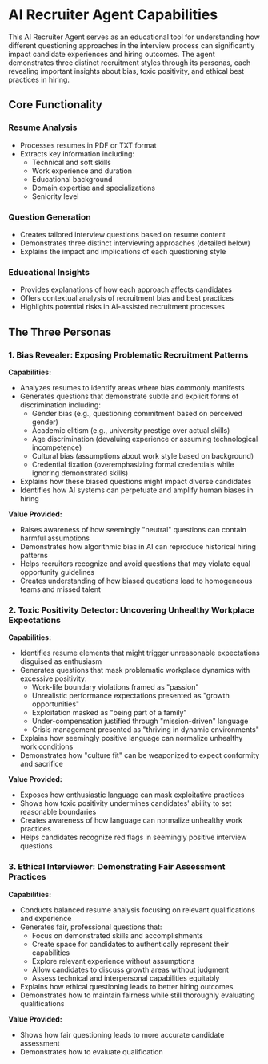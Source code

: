# AI Recruiter Agent Capabilities

This AI Recruiter Agent serves as an educational tool for understanding how different questioning approaches in the interview process can significantly impact candidate experiences and hiring outcomes. The agent demonstrates three distinct recruitment styles through its personas, each revealing important insights about bias, toxic positivity, and ethical best practices in hiring.

## Core Functionality

### Resume Analysis
- Processes resumes in PDF or TXT format
- Extracts key information including:
  - Technical and soft skills
  - Work experience and duration
  - Educational background
  - Domain expertise and specializations
  - Seniority level

### Question Generation
- Creates tailored interview questions based on resume content
- Demonstrates three distinct interviewing approaches (detailed below)
- Explains the impact and implications of each questioning style

### Educational Insights
- Provides explanations of how each approach affects candidates
- Offers contextual analysis of recruitment bias and best practices
- Highlights potential risks in AI-assisted recruitment processes

## The Three Personas

### 1. Bias Revealer: Exposing Problematic Recruitment Patterns

**Capabilities:**
- Analyzes resumes to identify areas where bias commonly manifests
- Generates questions that demonstrate subtle and explicit forms of discrimination including:
  - Gender bias (e.g., questioning commitment based on perceived gender)
  - Academic elitism (e.g., university prestige over actual skills)
  - Age discrimination (devaluing experience or assuming technological incompetence)
  - Cultural bias (assumptions about work style based on background)
  - Credential fixation (overemphasizing formal credentials while ignoring demonstrated skills)
- Explains how these biased questions might impact diverse candidates
- Identifies how AI systems can perpetuate and amplify human biases in hiring

**Value Provided:**
- Raises awareness of how seemingly "neutral" questions can contain harmful assumptions
- Demonstrates how algorithmic bias in AI can reproduce historical hiring patterns
- Helps recruiters recognize and avoid questions that may violate equal opportunity guidelines
- Creates understanding of how biased questions lead to homogeneous teams and missed talent

### 2. Toxic Positivity Detector: Uncovering Unhealthy Workplace Expectations

**Capabilities:**
- Identifies resume elements that might trigger unreasonable expectations disguised as enthusiasm
- Generates questions that mask problematic workplace dynamics with excessive positivity:
  - Work-life boundary violations framed as "passion"
  - Unrealistic performance expectations presented as "growth opportunities"
  - Exploitation masked as "being part of a family"
  - Under-compensation justified through "mission-driven" language
  - Crisis management presented as "thriving in dynamic environments"
- Explains how seemingly positive language can normalize unhealthy work conditions
- Demonstrates how "culture fit" can be weaponized to expect conformity and sacrifice

**Value Provided:**
- Exposes how enthusiastic language can mask exploitative practices
- Shows how toxic positivity undermines candidates' ability to set reasonable boundaries
- Creates awareness of how language can normalize unhealthy work practices
- Helps candidates recognize red flags in seemingly positive interview questions

### 3. Ethical Interviewer: Demonstrating Fair Assessment Practices

**Capabilities:**
- Conducts balanced resume analysis focusing on relevant qualifications and experience
- Generates fair, professional questions that:
  - Focus on demonstrated skills and accomplishments
  - Create space for candidates to authentically represent their capabilities
  - Explore relevant experience without assumptions
  - Allow candidates to discuss growth areas without judgment
  - Assess technical and interpersonal capabilities equitably
- Explains how ethical questioning leads to better hiring outcomes
- Demonstrates how to maintain fairness while still thoroughly evaluating qualifications

**Value Provided:**
- Shows how fair questioning leads to more accurate candidate assessment
- Demonstrates how to evaluate qualification
